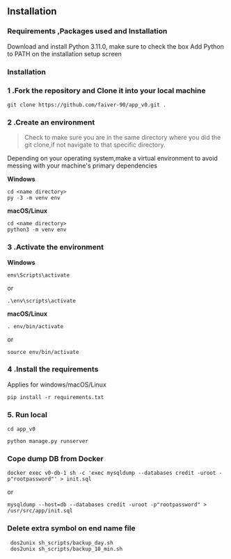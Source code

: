## Installation### Requirements ,Packages used and InstallationDownload and install Python 3.11.0, make sure to check the box Add Python toPATH on the installation setup screen### Installation### 1 .Fork the repository and Clone it into your local machine```git clone https://github.com/faiver-90/app_v0.git .```### 2 .Create an environment> Check to make sure you are in the same directory where you did the git clone,if not navigate to that specific> directory.Depending on your operating system,make a virtual environment to avoid messing with your machine's primary dependencies**Windows**```cd <name directory>py -3 -m venv env```**macOS/Linux**```cd <name directory>python3 -m venv env```### 3 .Activate the environment**Windows**```env\Scripts\activate```or```.\env\scripts\activate```**macOS/Linux**```. env/bin/activate```or```source env/bin/activate```### 4 .Install the requirementsApplies for windows/macOS/Linux```pip install -r requirements.txt```### 5. Run local```cd app_v0``````python manage.py runserver```### Cope dump DB from Docker```docker exec v0-db-1 sh -c 'exec mysqldump --databases credit -uroot -p"rootpassword"' > init.sql```or```mysqldump --host=db --databases credit -uroot -p"rootpassword" > /usr/src/app/init.sql```### Delete extra symbol on end name file``` dos2unix sh_scripts/backup_day.sh  dos2unix sh_scripts/backup_10_min.sh```